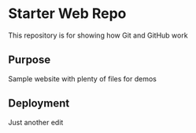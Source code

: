 # Starter Web Repo

This repository is for showing how Git and GitHub work

## Purpose

Sample website with plenty of files for demos

## Deployment
Just another edit

## 